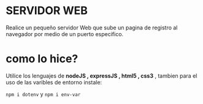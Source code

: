 # **SERVIDOR WEB**

Realice un pequeño servidor Web que sube un pagina de registro al navegador por medio de un puerto especifico.


# como lo hice?
Utilice los lenguajes de **nodeJS  , expressJS , html5 , css3**   , tambien para el uso de las varibles de entorno instale:

`npm i dotenv` y `npm i env-var` 
